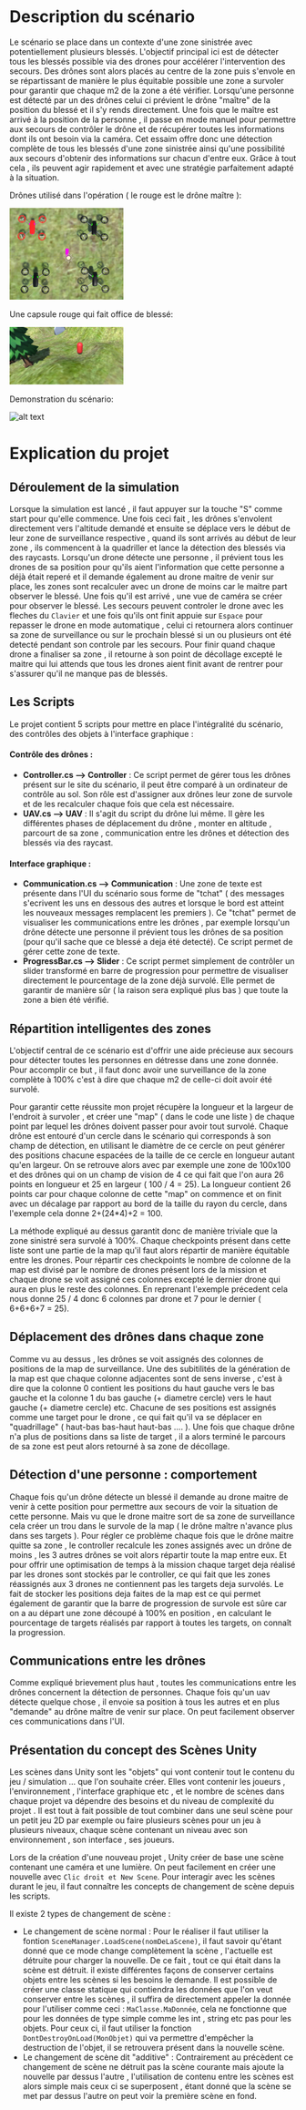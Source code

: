 # **Description du scénario**

Le scénario se place dans un contexte d'une zone sinistrée avec potentiellement plusieurs blessés. L'objectif principal ici est de détecter tous les blessés possible via des drones pour accélérer l'intervention des secours. Des drônes sont alors placés au centre de la zone puis s'envole en se répartissant de manière le plus équitable possible une zone a survoler pour garantir que chaque m2 de la zone a été vérifier. Lorsqu'une personne est détecté par un des drônes celui ci prévient le drône "maître" de la position du blessé et il s'y rends directement. Une fois que le maître est arrivé à la position de la personne , il passe en mode manuel pour permettre aux secours de contrôler le drône et de récupérer toutes les informations dont ils ont besoin via la caméra. Cet essaim offre donc une détection complète de tous les blessés d'une zone sinistrée ainsi qu'une possibilité aux secours d'obtenir des informations sur chacun d'entre eux. Grâce à tout cela , ils peuvent agir rapidement et avec une stratégie parfaitement adapté à la situation.

Drônes utilisé dans l'opération ( le rouge est le drône maître ):

<img src="Images/drones.png">

Une capsule rouge qui fait office de blessé:

<img src="Images/player.png" width="200">

Demonstration du scénario:

![alt text](Images/simulation.gif)

# **Explication du projet**

## **Déroulement de la simulation**

Lorsque la simulation est lancé , il faut appuyer sur la touche "S" comme start pour qu'elle commence. Une fois ceci fait , les drônes s'envolent directement vers l'altitude demandé et ensuite se déplace vers le début de leur zone de surveillance respective , quand ils sont arrivés au début de leur zone , ils commencent à la quadriller et lance la détection des blessés via des raycasts. Lorsqu'un drone détecte une personne , il prévient tous les drones de sa position pour qu'ils aient l'information que cette personne a déjà était reperé et il demande également au drone maitre de venir sur place, les zones sont recalculer avec un drone de moins car le maitre part observer le blessé. Une fois qu'il est arrivé , une vue de caméra se créer pour observer le blessé. Les secours peuvent controler le drone avec les fleches du ```Clavier``` et une fois qu'ils ont finit appuie sur ```Espace``` pour repasser le drone en mode automatique , celui ci retournera alors continuer sa zone de surveillance ou sur le prochain blessé si un ou plusieurs ont été detecté pendant son controle par les secours. Pour finir quand chaque drone a finaliser sa zone , il retourne à son point de décollage excepté le maitre qui lui attends que tous les drones aient finit avant de rentrer pour s'assurer qu'il ne manque pas de blessés. 

## **Les Scripts**

Le projet contient 5 scripts pour mettre en place l'intégralité du scénario, des contrôles des objets à l'interface graphique :

#### Contrôle des drônes :

- **Controller.cs --> Controller** : Ce script permet de gérer tous les drônes présent sur le site du scénario, il peut être comparé à un ordinateur de contrôle au sol. Son rôle est d'assigner aux drônes leur zone de survole et de les recalculer chaque fois que cela est nécessaire.
- **UAV.cs --> UAV** : Il s'agit du script du drône lui même. Il gère les différentes phases de déplacement du drône , monter en altitude , parcourt de sa zone , communication entre les drônes et détection des blessés via des raycast.

#### Interface graphique :

- **Communication.cs --> Communication** : Une zone de texte est présente dans l'UI du scénario sous forme de "tchat" ( des messages s'ecrivent les uns en dessous des autres et lorsque le bord est atteint les nouveaux messages remplacent les premiers ). Ce "tchat" permet de visualiser les communications entre les drônes , par exemple lorsqu'un drône détecte une personne il prévient tous les drônes de sa position (pour qu'il sache que ce blessé a deja été detecté). Ce script permet de gérer cette zone de texte.
- **ProgressBar.cs --> Slider** : Ce script permet simplement de contrôler un slider transformé en barre de progression pour permettre de visualiser directement le pourcentage de la zone déjà survolé. Elle permet de garantir de manière sûr ( la raison sera expliqué plus bas ) que toute la zone a bien été vérifié.

## Répartition intelligentes des zones

L'objectif central de ce scénario est d'offrir une aide précieuse aux secours pour détecter toutes les personnes en détresse dans une zone donnée. Pour accomplir ce but , il faut donc avoir une surveillance de la zone complète à 100% c'est à dire que chaque m2 de celle-ci doit avoir été survolé. 

Pour garantir cette réussite mon projet récupère la longueur et la largeur de l'endroit à survoler , et créer une "map" ( dans le code une liste ) de chaque point par lequel les drônes doivent passer pour avoir tout survolé. Chaque drône est entouré d'un cercle dans le scénario qui corresponds à son champ de détection, en utilisant le diamètre de ce cercle on peut générer des positions chacune espacées de la taille de ce cercle en longueur autant qu'en largeur. On se retrouve alors avec par exemple une zone de 100x100 et des drônes qui on un champ de vision de 4 ce qui fait que l'on aura 26 points en longueur et 25 en largeur ( 100 / 4 = 25). La longueur contient 26 points car pour chaque colonne de cette "map" on commence et on finit avec un décalage par rapport au bord de la taille du rayon du cercle, dans l'exemple cela donne 2+(24*4)+2 = 100. 

La méthode expliqué au dessus garantit donc de manière triviale que la zone sinistré sera survolé à 100%. Chaque checkpoints présent dans cette liste sont une partie de la map qu'il faut alors répartir de manière équitable entre les drones. Pour répartir ces checkpoints le nombre de colonne de la map est divisé par le nombre de drones présent lors de la mission et chaque drone se voit assigné ces colonnes excepté le dernier drone qui aura en plus le reste des colonnes. En reprenant l'exemple précedent cela nous donne 25 / 4 donc 6 colonnes par drone et 7 pour le dernier ( 6+6+6+7 = 25).

## Déplacement des drônes dans chaque zone

Comme vu au dessus , les drônes se voit assignés des colonnes de positions de la map de surveillance. Une des subitilités de la génération de la map est que chaque colonne adjacentes sont de sens inverse , c'est à dire que la colonne 0 contient les positions du haut gauche vers le bas gauche et la colonne 1 du bas gauche (+ diametre cercle) vers le haut gauche (+ diametre cercle) etc. Chacune de ses positions est assignés comme une target pour le drone , ce qui fait qu'il va se déplacer en "quadrillage" ( haut-bas bas-haut haut-bas .... ). Une fois que chaque drône n'a plus de positions dans sa liste de target , il a alors terminé le parcours de sa zone est peut alors retourné à sa zone de décollage.

## Détection d'une personne : comportement

Chaque fois qu'un drône détecte un blessé il demande au drone maitre de venir à cette position pour permettre aux secours de voir la situation de cette personne. Mais vu que le drone maitre sort de sa zone de surveillance cela créer un trou dans le survole de la map ( le drône maître n'avance plus dans ses targets ). Pour régler ce problème chaque fois que le drône maitre quitte sa zone , le controller recalcule les zones assignés avec un drône de moins , les 3 autres drônes se voit alors répartir toute la map entre eux. Et pour offrir une optimisation de temps à la mission chaque target deja réalisé par les drones sont stockés par le controller, ce qui fait que les zones réassignés aux 3 drones ne contiennent pas les targets deja survolés. Le fait de stocker les positions deja faites de la map est ce qui permet également de garantir que la barre de progression de survole est sûre car on a au départ une zone découpé à 100% en position , en calculant le pourcentage de targets réalisés par rapport à toutes les targets, on connaît la progression.


## Communications entre les drônes

Comme expliqué brievement plus haut , toutes les communications entre les drônes concernent la détection de personnes. Chaque fois qu'un uav détecte quelque chose , il envoie sa position à tous les autres et en plus "demande" au drône maître de venir sur place. On peut facilement observer ces communications dans l'UI. 

## Présentation du concept des Scènes Unity

Les scènes dans Unity sont les "objets" qui vont contenir tout le contenu du jeu / simulation ... que l'on souhaite créer. Elles vont contenir les joueurs , l'environnement , l'interface graphique etc , et le nombre de scènes dans chaque projet va dépendre des besoins et du niveau de complexité du projet . Il est tout à fait possible de tout combiner dans une seul scène pour un petit jeu 2D par exemple ou faire plusieurs scènes pour un jeu à plusieurs niveaux, chaque scène contenant un niveau avec son environnement , son interface , ses joueurs.

Lors de la création d'une nouveau projet , Unity créer de base une scène contenant une caméra et une lumière. On peut facilement en créer une nouvelle avec ```Clic droit et New Scene```. Pour interagir avec les scènes durant le jeu, il faut connaître les concepts de changement de scène depuis les scripts.

Il existe 2 types de changement de scène :

- Le changement de scène normal : Pour le réaliser il faut utiliser la fontion ```SceneManager.LoadScene(nomDeLaScene)```, il faut savoir qu'étant donné que ce mode change complètement la scène , l'actuelle est détruite pour charger la nouvelle. De ce fait , tout ce qui était dans la scène est détruit. il existe différentes façons de conserver certains objets entre les scènes si les besoins le demande. Il est possible de créer une classe statique qui contiendra les données que l'on veut conserver entre les scènes , il suffira de directement appeler la donnée pour l'utiliser comme ceci : ```MaClasse.MaDonnée```, cela ne fonctionne que pour les données de type simple comme les int , string etc pas pour les objets. Pour ceux ci, il faut utiliser la fonction ```DontDestroyOnLoad(MonObjet)``` qui va permettre d'empêcher la destruction de l'objet, il se retrouvera présent dans la nouvelle scène.
- Le changement de scène dit "additive" : Contrairement au précèdent ce changement de scène ne détruit pas la scène courante mais ajoute la nouvelle par dessus l'autre , l'utilisation de contenu entre les scènes est alors simple mais ceux ci se superposent , étant donné que la scène se met par dessus l'autre on peut voir la première scène en fond.